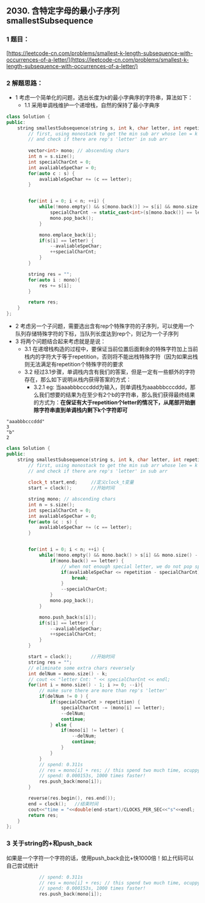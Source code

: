 ## 2030. 含特定字母的最小子序列 smallestSubsequence

### 1 题目：
[https://leetcode-cn.com/problems/smallest-k-length-subsequence-with-occurrences-of-a-letter/](https://leetcode-cn.com/problems/smallest-k-length-subsequence-with-occurrences-of-a-letter/)

### 2 解题思路：
- 1 考虑一个简单化的问题，选出长度为k的最小字典序的字符串，算法如下：
  - 1.1 采用单调栈维护一个递增栈，自然的保持了最小字典序
```cpp
class Solution {
public:
    string smallestSubsequence(string s, int k, char letter, int repetition) {
        // first, using monostack to get the min sub arr whose len = k
        // and check if there are rep's 'letter' in sub arr
        
        vector<int> mono; // abscending chars
        int n = s.size();
        int specialCharCnt = 0;
        int avaliableSpeChar = 0;
        for(auto c : s) {
            avaliableSpeChar += (c == letter);
        }


        for(int i = 0; i < n; ++i) {
            while(!mono.empty() && s[mono.back()] >= s[i] && mono.size() - 1 + n - i >= k) {
                specialCharCnt -= static_cast<int>(s[mono.back()] == letter);
                mono.pop_back();
            }

            mono.emplace_back(i);
            if(s[i] == letter) {
                --avaliableSpeChar;
                ++specialCharCnt;
            }
        }

        string res = "";
        for(auto i : mono){
            res += s[i];
        }

        return res;
    }
};
```
- 2 考虑另一个子问题，需要选出含有rep个特殊字符的子序列，可以使用一个队列存储特殊字符的下标，当队列长度达到rep个，则记为一个子序列
- 3 将两个问题结合起来考虑就是是说：
  - 3.1 在递增栈构造的过程中，要保证当前位置后面剩余的特殊字符加上当前栈内的字符大于等于repetition，否则将不能出栈特殊字符（因为如果出栈则无法满足有repetition个特殊字符的要求
  - 3.2 经过3.1步骤，单调栈内含有我们的答案，但是一定有一些额外的字符存在，那么如下说明从栈内获得答案的方式：
    - 3.2.1 eg: 当aaabbbcccddd为输入，则单调栈为aaabbbcccddd，那么我们想要的结果为在至少有2个b的字符串，那么我们获得最终结果的方式为：**在保证有大于repetition个letter的情况下，从尾部开始删除字符串直到单调栈内剩下k个字符即可**
```
"aaabbbcccddd"
3
"b"
2
```

```cpp
class Solution {
public:
    string smallestSubsequence(string s, int k, char letter, int repetition) {
        // first, using monostack to get the min sub arr whose len = k
        // and check if there are rep's 'letter' in sub arr
                
        clock_t start,end;　　　//定义clock_t变量
        start = clock();  　　　//开始时间

        string mono; // abscending chars
        int n = s.size();
        int specialCharCnt = 0;
        int avaliableSpeChar = 0;
        for(auto &c : s) {
            avaliableSpeChar += (c == letter);
        }


        for(int i = 0; i < n; ++i) {
            while(!mono.empty() && mono.back() > s[i] && mono.size() - 1 + n - i >= k) {
                if(mono.back() == letter) {
                    // when not enough special letter, we do not pop special char
                    if(avaliableSpeChar <= repetition - specialCharCnt) {
                        break;
                    }
                    --specialCharCnt;
                }
                mono.pop_back();
            }

            mono.push_back(s[i]);
            if(s[i] == letter) {
                --avaliableSpeChar;
                ++specialCharCnt;
            }
        }

        start = clock();  　　　//开始时间
        string res = "";
        // eliminate some extra chars reversely
        int delNum = mono.size() - k;
        // cout << "letter Cnt: " << specialCharCnt << endl;
        for(int i = mono.size() - 1; i >= 0; --i){
            // make sure there are more than rep's 'letter'
            if(delNum != 0 ) {
                if(specialCharCnt > repetition) {
                    specialCharCnt -= (mono[i] == letter);
                    --delNum;
                    continue;
                } else {
                    if(mono[i] != letter) {
                        --delNum;
                        continue;
                    }
                }
            }
            // spend: 0.311s
            // res = mono[i] + res; // this spend two much time, ocuppy nearly 100% time! so we change our policy
            // spend: 0.000153s, 1000 times faster!
            res.push_back(mono[i]);
        }

        reverse(res.begin(), res.end());
        end = clock();   //结束时间
        cout<<"time = "<<double(end-start)/CLOCKS_PER_SEC<<"s"<<endl;  //输出
        return res;
    }
};


```

### 3 关于string的+和push_back
如果是一个字符一个字符的话，使用push_back会比+快1000倍！如上代码可以自己尝试统计
```cpp
            // spend: 0.311s
            // res = mono[i] + res; // this spend two much time, ocuppy nearly 100% time! so we change our policy
            // spend: 0.000153s, 1000 times faster!
            res.push_back(mono[i]);
```